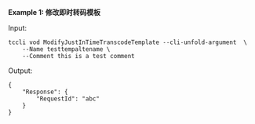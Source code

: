**Example 1: 修改即时转码模板**



Input: 

```
tccli vod ModifyJustInTimeTranscodeTemplate --cli-unfold-argument  \
    --Name testtempaltename \
    --Comment this is a test comment
```

Output: 
```
{
    "Response": {
        "RequestId": "abc"
    }
}
```

